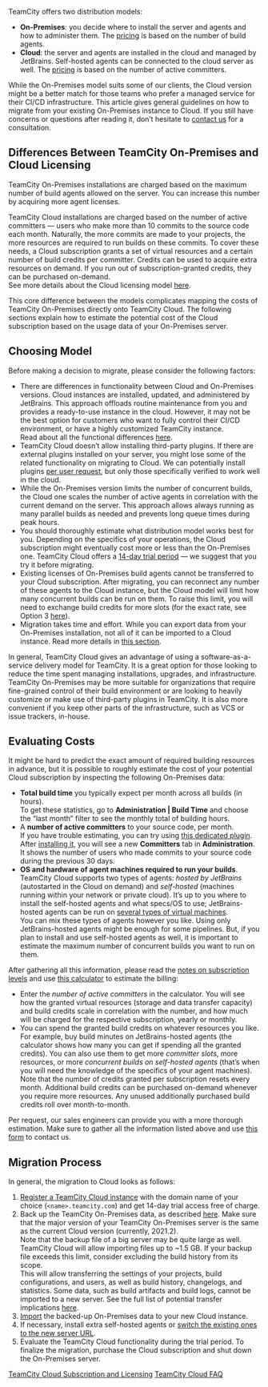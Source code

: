 [//]: # (title: Migrate from TeamCity On-Premises to TeamCity Cloud)
[//]: # (auxiliary-id: Migrate from TeamCity On-Premises to TeamCity Cloud)

TeamCity offers two distribution models:
* __On-Premises__: you decide where to install the server and agents and how to administer them. The [pricing](https://www.jetbrains.com/teamcity/buy/#on-premises) is based on the number of build agents.
* __Cloud__: the server and agents are installed in the cloud and managed by JetBrains. Self-hosted agents can be connected to the cloud server as well. The [pricing](https://www.jetbrains.com/teamcity/buy/#cloud) is based on the number of active committers.

While the On-Premises model suits some of our clients, the Cloud version might be a better match for those teams who prefer a managed service for their CI/CD infrastructure. This article gives general guidelines on how to migrate from your existing On-Premises instance to Cloud. If you still have concerns or questions after reading it, don’t hesitate to [contact us](https://www.jetbrains.com/teamcity/get-in-touch/) for a consultation.

## Differences Between TeamCity On-Premises and Cloud Licensing

TeamCity On-Premises installations are charged based on the maximum number of build agents allowed on the server. You can increase this number by acquiring more agent licenses.

TeamCity Cloud installations are charged based on the number of active committers — users who make more than 10 commits to the source code each month. Naturally, the more commits are made to your projects, the more resources are required to run builds on these commits. To cover these needs, a Cloud subscription grants a set of virtual resources and a certain number of build credits per committer. Credits can be used to acquire extra resources on demand. If you run out of subscription-granted credits, they can be purchased on-demand.  
See more details about the Cloud licensing model [here](teamcity-cloud-subscription-and-licensing.md).

This core difference between the models complicates mapping the costs of TeamCity On-Premises directly onto TeamCity Cloud. The following sections explain how to estimate the potential cost of the Cloud subscription based on the usage data of your On-Premises server.

## Choosing Model

Before making a decision to migrate, please consider the following factors:

* There are differences in functionality between Cloud and On-Premises versions. Cloud instances are installed, updated, and administered by JetBrains. This approach offloads routine maintenance from you and provides a ready-to-use instance in the cloud. However, it may not be the best option for customers who want to fully control their CI/CD environment, or have a highly customized TeamCity instance.  
  Read about all the functional differences [here](getting-started-with-teamcity-cloud.md#Differences+Between+TeamCity+Cloud+and+On-Premises).
* TeamCity Cloud doesn’t allow installing third-party plugins. If there are external plugins installed on your server, you might lose some of the related functionality on migrating to Cloud. We can potentially install plugins [per user request](https://youtrack.jetbrains.com/issues/TCC), but only those specifically verified to work well in the cloud.
* While the On-Premises version limits the number of concurrent builds, the Cloud one scales the number of active agents in correlation with the current demand on the server. This approach allows always running as many parallel builds as needed and prevents long queue times during peak hours.
* You should thoroughly estimate what distribution model works best for you. Depending on the specifics of your operations, the Cloud subscription might eventually cost more or less than the On-Premises one. TeamCity Cloud offers a [14-day trial period](https://www.jetbrains.com/teamcity/download/#section=cloud) — we suggest that you try it before migrating.
* Existing licenses of On-Premises build agents cannot be transferred to your Cloud subscription. After migrating, you can reconnect any number of these agents to the Cloud instance, but the Cloud model will limit how many concurrent builds can be run on them. To raise this limit, you will need to exchange build credits for more slots (for the exact rate, see Option 3 [here](https://www.jetbrains.com/teamcity/buy/#cloud)).
* Migration takes time and effort. While you can export data from your On-Premises installation, not all of it can be imported to a Cloud instance. Read more details in [this section](#Migration+Process).

In general, TeamCity Cloud gives an advantage of using a software-as-a-service delivery model for TeamCity. It is a great option for those looking to reduce the time spent managing installations, upgrades, and infrastructure.  
TeamCity On-Premises may be more suitable for organizations that require fine-grained control of their build environment or are looking to heavily customize or make use of third-party plugins in TeamCity. It is also more convenient if you keep other parts of the infrastructure, such as VCS or issue trackers, in-house.

## Evaluating Costs

It might be hard to predict the exact amount of required building resources in advance, but it is possible to roughly estimate the cost of your potential Cloud subscription by inspecting the following On-Premises data:
* __Total build time__ you typically expect per month across all builds (in hours).  
To get these statistics, go to __Administration | Build Time__ and choose the “last month” filter to see the monthly total of building hours.
* A __number of active committers__ to your source code, per month.  
If you have trouble estimating, you can try using [this dedicated plugin](https://plugins.jetbrains.com/plugin/17629-committers-count). After [installing it](https://www.jetbrains.com/help/teamcity/installing-additional-plugins.html), you will see a new __Committers__ tab in __Administration__. It shows the number of users who made commits to your source code during the previous 30 days.
* __OS and hardware of agent machines required to run your builds__.  
TeamCity Cloud supports two types of agents: _hosted by JetBrains_ (autostarted in the Cloud on demand) and _self-hosted_ (machines running within your network or private cloud). It’s up to you where to install the self-hosted agents and what specs/OS to use; JetBrains-hosted agents can be run on [several types of virtual machines](supported-platforms-and-environments.md#JetBrains-Hosted+Agents).  
You can mix these types of agents however you like. Using only JetBrains-hosted agents might be enough for some pipelines. But, if you plan to install and use self-hosted agents as well, it is important to estimate the maximum number of concurrent builds you want to run on them.

After gathering all this information, please read the [notes on subscription levels](teamcity-cloud-subscription-and-licensing.md#Subscription+Levels) and use [this calculator](https://www.jetbrains.com/teamcity/buy/#cloud) to estimate the billing:
* Enter the _number of active committers_ in the calculator. You will see how the granted virtual resources (storage and data transfer capacity) and build credits scale in correlation with the number, and how much will be charged for the respective subscription, yearly or monthly.
* You can spend the granted build credits on whatever resources you like. For example, buy build minutes on JetBrains-hosted agents (the calculator shows how many you can get if spending all the granted credits). You can also use them to get more _committer slots_, more resources, or more _concurrent builds on self-hosted agents_ (that’s when you will need the knowledge of the specifics of your agent machines).  
Note that the number of credits granted per subscription resets every month. Additional build credits can be purchased on-demand whenever you require more resources. Any unused additionally purchased build credits roll over month-to-month.

Per request, our sales engineers can provide you with a more thorough estimation. Make sure to gather all the information listed above and use [this form](https://www.jetbrains.com/teamcity/get-in-touch/) to contact us.

## Migration Process

In general, the migration to Cloud looks as follows:

1. [Register a TeamCity Cloud instance](https://www.jetbrains.com/teamcity/cloud/) with the domain name of your choice (`<name>.teamcity.com`) and get 14-day trial access free of charge.
2. Back up the TeamCity On-Premises data, as described [here](https://www.jetbrains.com/help/teamcity/creating-backup-from-teamcity-web-ui.html). Make sure that the major version of your TeamCity On-Premises server is the same as the current Cloud version (currently, 2021.2).  
   Note that the backup file of a big server may be quite large as well. TeamCity Cloud will allow importing files up to \~1.5 GB. If your backup file exceeds this limit, consider excluding the build history from its scope.  
  This will allow transferring the settings of your projects, build configurations, and users, as well as build history, changelogs, and statistics. Some data, such as build artifacts and build logs, cannot be imported to a new server. See the full list of potential transfer implications [here](projects-import.md#Data+not+included+into+import).
3. [Import](projects-import.md) the backed-up On-Premises data to your new Cloud instance.
4. If necessary, install extra self-hosted agents or [switch the existing ones to the new server URL](build-agent-configuration.md).
5. Evaluate the TeamCity Cloud functionality during the trial period. To finalize the migration, purchase the Cloud subscription and shut down the On-Premises server.

<seealso>
        <category ref="admin-guide">
            <a href="teamcity-cloud-subscription-and-licensing.md">TeamCity Cloud Subscription and Licensing</a>
        </category>
        <category ref="external">
            <a href="https://teamcity-support.jetbrains.com/hc/en-us/categories/360003110659-TeamCity-Cloud-FAQ">TeamCity Cloud FAQ</a>
        </category>
</seealso>
